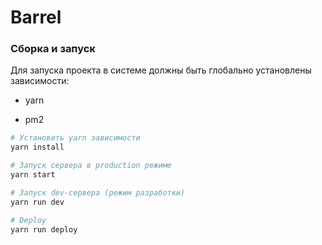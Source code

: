 # Barrel

### Cборка и запуск

Для запуска проекта в системе должны быть глобально установлены зависимости:

- yarn

- pm2

```bash
# Установить yarn зависимости
yarn install
```

```bash
# Запуск сервера в production режиме
yarn start

# Запуск dev-сервера (режим разработки)
yarn run dev

# Deploy
yarn run deploy
```